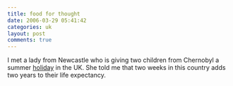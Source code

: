 ```yaml
---
title: food for thought
date: 2006-03-29 05:41:42
categories: uk
layout: post
comments: true
---
```

I met a lady from Newcastle who is giving two children from Chernobyl a
summer [holiday](http://www.chernobyl-children.org.uk/holidays.html) in
the UK. She told me that two weeks in this country adds two years to
their life expectancy.
